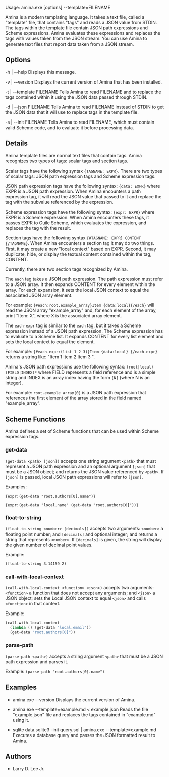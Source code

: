 Usage: amina.exe [options] --template=FILENAME

Amina is a modern templating language. It takes a text file, called a "template"
file, that contains "tags" and reads a JSON value from STDIN. The tags within
the template file contain JSON path expressions and Scheme expressions. Amina
evaluates these expressions and replaces the tags with values taken from the
JSON stream. You can use Amina to generate text files that report data taken
from a JSON stream.

Options
-------

  -h | --help
  Displays this message.

  -v | --version
  Displays the current version of Amina that has been installed.

  -t | --template FILENAME
  Tells Amina to read FILENAME and to replace the tags contained within it using
  the JSON data passed through STDIN.

  -d | --json FILENAME
  Tells Amina to read FILENAME instead of STDIN to get the JSON data that it
  will use to replace tags in the template file.

  -s | --init FILENAME
  Tells Amina to read FILENAME, which must contain valid Scheme code, and to
  evaluate it before processing data.

Details
-------

Amina template files are normal text files that contain tags. Amina recognizes
two types of tags: scalar tags and section tags.

Scalar tags have the following syntax `{TAGNAME: EXPR}`. There are two types of
scalar tags: JSON path expression tags and Scheme expression tags.

JSON path expression tags have the following syntax: `{data: EXPR}` where
EXPR is a JSON path expression. When Amina encounters a path expression
tag, it will read the JSON value that passed to it and replace the tag with the
subvalue referenced by the expression.

Scheme expression tags have the following syntax: `{expr: EXPR}` where
EXPR is a Scheme expression. When Amina encounters these tags, it passes
EXPR to Guile Scheme, which evaluates the expression, and replaces the tag
with the result.

Section tags have the following syntax `{#TAGNAME: EXPR} CONTENT {/TAGNAME}`.
When Amina encounters a section tag it may do two things. First, it may create a
new "local context" based on EXPR. Second, it may duplicate, hide, or display
the textual content contained within the tag, CONTENT.

Currently, there are two section tags recognized by Amina.

The `each` tag takes a JSON path expression. The path expression must refer to a
JSON array. It then expands CONTENT for every element within the array. For each
expansion, it sets the local JSON context to equal the associated JSON array
element.

For example: `{#each:root.example_array}Item {data:local}{/each}` will read the
JSON array "example_array" and, for each element of the array, print "Item: X",
where X is the associated array element.

The `each-expr` tag is similar to the `each` tag, but it takes a Scheme
expression instead of a JSON path expression. The Scheme expression has to
evaluate to a Scheme list. It expands CONTENT for every list element and sets
the local context to equal the element.

For example: `{#each-expr:(list 1 2 3)}Item {data:local} {/each-expr}` returns a
string like: "Item 1 Item 2 Item 3 ".

Amina's JSON path expressions use the following syntax:
`(root|local)(FIELD|INDEX)*` where FIELD represents a field reference and is a
simple string and INDEX is an array index having the form `[N]` (where N is an
integer).

For example: `root.example_array[0]` is a JSON path expression that references
the first element of the array stored in the field named "example_array".

Scheme Functions
----------------

Amina defines a set of Scheme functions that can be used within Scheme
expression tags.

### get-data

`(get-data <path> [json])` accepts one string argument `<path>` that must
represent a JSON path expression and an optional argument `[json]` that must be
a JSON object; and returns the JSON value referenced by `<path>`. If `[json]` is
passed, local JSON path expressions will refer to `[json]`.

Examples:

```
{expr:(get-data "root.authors[0].name")}
```

```
{expr:(get-data "local.name" (get-data "root.authors[0]"))}
```

### float-to-string

`(float-to-string <number> [decimals])` accepts two arguments: `<number>` a
floating point number; and `[decimals]` and optional integer; and returns a
string that represents `<number>`. If `[decimals]` is given, the string will
display the given number of decimal point values.

Example:

`(float-to-string 3.14159 2)`

### call-with-local-context

`(call-with-local-context <function> <json>)` accepts two arguments:
`<function>` a function that does not accept any arguments; and `<json>` a JSON
object; sets the Local JSON context to equal `<json>` and calls `<function>` in
that context.

Example:

```lisp
(call-with-local-context
  (lambda () (get-data "local.email"))
  (get-data "root.authors[0]"))
```

### parse-path

`(parse-path <path>)` accepts a string argument `<path>` that must be a JSON
path expression and parses it.

Example: `(parse-path "root.authors[0].name")`

Examples
--------

* amina.exe --version
  Displays the current version of Amina.

* amina.exe --template=example.md < example.json
  Reads the file "example.json" file and replaces the tags contained in
  "example.md" using it.

* sqlite data.sqlite3 -init query.sql | amina.exe --template=example.md
  Executes a database query and passes the JSON formatted result to Amina.

Authors
-------

* Larry D. Lee Jr.
